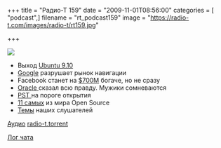 +++
title = "Радио-Т 159"
date = "2009-11-01T08:56:00"
categories = [ "podcast",]
filename = "rt_podcast159"
image = "https://radio-t.com/images/radio-t/rt159.jpg"

+++

![](https://radio-t.com/images/radio-t/rt159.jpg)

- Выход [Ubuntu 9.10](http://www.opennet.ru/opennews/art.shtml?num=24033)
- [Google](http://www.techcrunch.com/2009/10/28/google-redefines-car-gps-navigation-google-maps-navigation-android/) разрушает рынок навигации
- Facebook станет на [$700М](http://webplanet.ru/news/law/2009/10/30/facebook_spam.html) богаче, но не сразу
- [Oracle ](http://habrahabr.ru/blogs/Sun/73708/)сказал всю правду. Мужики сомневаются
- [PST ](http://soft.compulenta.ru/471573/)на пороге открытия
- [11 самых](http://www.smashingapps.com/2009/10/27/11-most-popular-open-source-softwares-of-all-time.html) из мира Open Source
- [Темы](/p/2009/10/27/prep-159/) наших слушателей

[Аудио](https://archive.rucast.net/radio-t/media/rt_podcast159.mp3)
[radio-t.torrent](http://www.radio-t.com/torrents/rt_podcast159.mp3.torrent)

[Лог чата](http://chat.radio-t.com/logs/radio-t-159.html)
<audio src="https://archive.rucast.net/radio-t/media/rt_podcast159.mp3" preload="none"></audio>
